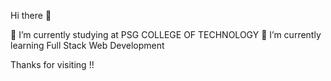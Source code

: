 Hi there 👋

🔭 I’m currently studying at PSG COLLEGE OF TECHNOLOGY
🌱 I’m currently learning Full Stack Web Development

Thanks for visiting !!


